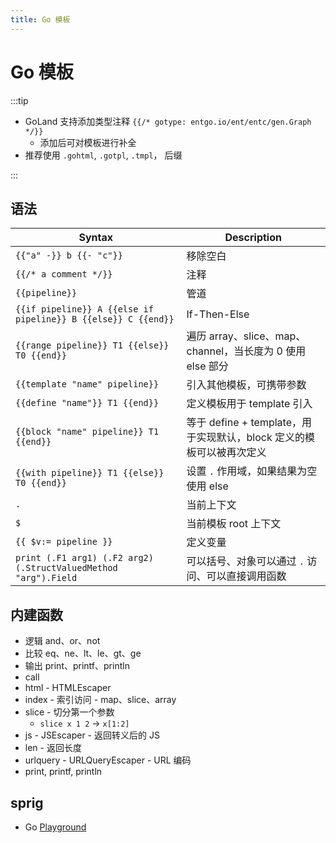 ```yaml
---
title: Go 模板
---
```


# Go 模板

:::tip

- GoLand 支持添加类型注释 `{{/* gotype: entgo.io/ent/entc/gen.Graph */}}`
  - 添加后可对模板进行补全
- 推荐使用 `.gohtml`, `.gotpl`, `.tmpl`，  后缀

:::


## 语法

| Syntax                                                          | Description                                                          |
| --------------------------------------------------------------- | -------------------------------------------------------------------- |
| `{{"a" -}} b {{- "c"}}`                                         | 移除空白                                                             |
| `{{/* a comment */}}`                                           | 注释                                                                 |
| `{{pipeline}}`                                                  | 管道                                                                 |
| `{{if pipeline}} A {{else if pipeline}} B {{else}} C {{end}}`   | If-Then-Else                                                         |
| `{{range pipeline}} T1 {{else}} T0 {{end}}`                     | 遍历 array、slice、map、channel，当长度为 0 使用 else 部分           |
| `{{template "name" pipeline}}`                                  | 引入其他模板，可携带参数                                             |
| `{{define "name"}} T1 {{end}}`                                  | 定义模板用于 template 引入                                           |
| `{{block "name" pipeline}} T1 {{end}}`                          | 等于 define + template，用于实现默认，block 定义的模板可以被再次定义 |
| `{{with pipeline}} T1 {{else}} T0 {{end}}`                      | 设置 `.` 作用域，如果结果为空使用 else                               |
| `.`                                                             | 当前上下文                                                           |
| `$`                                                             | 当前模板 root 上下文                                                 |
| `{{ $v:= pipeline }}`                                           | 定义变量                                                             |
| `print (.F1 arg1) (.F2 arg2) (.StructValuedMethod "arg").Field` | 可以括号、对象可以通过 `.` 访问、可以直接调用函数                    |

## 内建函数

- 逻辑 and、or、not
- 比较 eq、ne、lt、le、gt、ge
- 输出 print、printf、println
- call
- html - HTMLEscaper
- index - 索引访问 - map、slice、array
- slice - 切分第一个参数
  - `slice x 1 2` -> `x[1:2]`
- js - JSEscaper - 返回转义后的 JS
- len - 返回长度
- urlquery - URLQueryEscaper - URL 编码
- print, printf, println

## sprig

- Go [Playground](https://play.golang.org/p/bbQDtcGKWFf)
